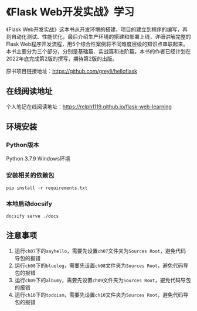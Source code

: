 # 《Flask Web开发实战》学习
《Flask Web开发实战》这本书从开发环境的搭建、项目的建立到程序的编写，再到自动化测试、性能优化，最后介绍生产环境的搭建和部署上线，详细讲解完整的Flask Web程序开发流程，用5个综合性案例将不同难度层级的知识点串联起来。本书主要分为三个部分，分别是基础篇、实战篇和进阶篇。本书的作者已经计划在2022年底完成第2版的撰写，期待第2版的出版。

原书项目链接地址：https://github.com/greyli/helloflask

## 在线阅读地址
个人笔记在线阅读地址：https://relph1119.github.io/flask-web-learning

## 环境安装
### Python版本
Python 3.7.9 Windows环境

### 安装相关的依赖包
```shell
pip install -r requirements.txt
```

### 本地启动docsify
```shell
docsify serve ./docs
```

## 注意事项

1. 运行`ch07`下的`sayhello`，需要先设置`ch07`文件夹为`Sources Root`，避免代码导包的报错
2. 运行`ch08`下的`bluelog`，需要先设置`ch08`文件夹为`Sources Root`，避免代码导包的报错
3. 运行`ch09`下的`albumy`，需要先设置`ch09`文件夹为`Sources Root`，避免代码导包的报错
4. 运行`ch10`下的`todoism`，需要先设置`ch10`文件夹为`Sources Root`，避免代码导包的报错